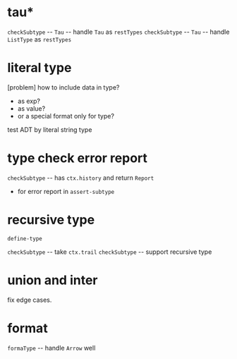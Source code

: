 # tau*

`checkSubtype` -- `Tau` -- handle `Tau` as `restTypes`
`checkSubtype` -- `Tau` -- handle `ListType` as `restTypes`

# literal type

[problem] how to include data in type?

- as exp?
- as value?
- or a special format only for type?

test ADT by literal string type

# type check error report

`checkSubtype` -- has `ctx.history` and return `Report`

- for error report in `assert-subtype`

# recursive type

`define-type`

`checkSubtype` -- take `ctx.trail`
`checkSubtype` -- support recursive type

# union and inter

fix edge cases.

# format

`formaType` -- handle `Arrow` well
